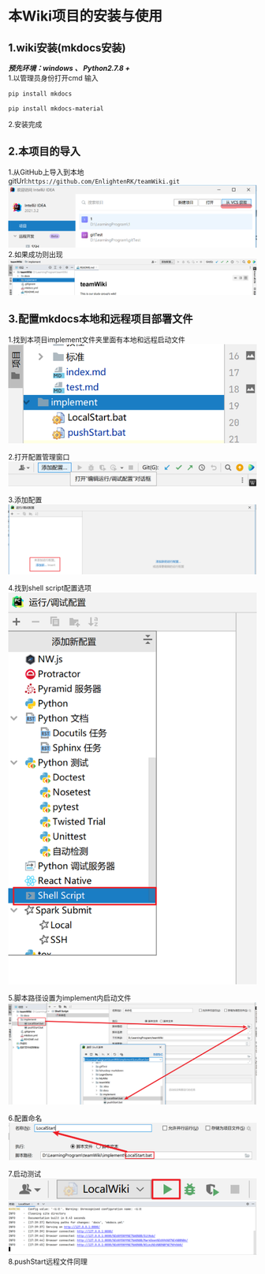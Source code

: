 # 本Wiki项目的安装与使用

## 1.wiki安装(mkdocs安装)
_**预先环境：windows 、 Python2.7.8 +**_  
1.以管理员身份打开cmd 输入
```
pip install mkdocs
```
```
pip install mkdocs-material
```
2.安装完成  
## 2.本项目的导入  
1.从GitHub上导入到本地  
gitUrl:`https://github.com/EnlightenRK/teamWiki.git`  
![](wiki_img/Snipaste_2022-09-18_17-17-01.png)
2.如果成功则出现
![](wiki_img/Snipaste_2022-09-18_17-23-44.png)
## 3.配置mkdocs本地和远程项目部署文件
1.找到本项目implement文件夹里面有本地和远程启动文件
![](wiki_img/Snipaste_2022-09-18_17-30-29.png)


2.打开配置管理窗口
![](wiki_img/Snipaste_2022-09-18_17-31-15.png)

3.添加配置
![](wiki_img/Snipaste_2022-09-18_17-35-02.png)

4.找到shell script配置选项
![](wiki_img/Snipaste_2022-09-18_17-35-36.png)

5.脚本路径设置为implement内启动文件
![](wiki_img/Snipaste_2022-09-18_17-37-50.png)

6.配置命名
![](wiki_img/Snipaste_2022-09-18_17-38-59.png)

7.启动测试  
![](wiki_img/Snipaste_2022-09-18_17-47-43.png)  
![](wiki_img/Snipaste_2022-09-18_17-40-06.png)
8.pushStart远程文件同理











